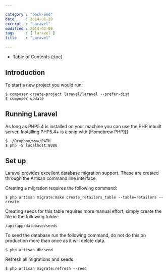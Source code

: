 ```yaml
---

category : "back-end"
date     : 2014-01-20
excerpt  : "Laravel"
modified : 2014-02-09
tags     : [ laravel ]
title    : "Laravel"

---
```


* Table of Contents
{:toc}

## Introduction

To start a new project you would run:

    $ composer create-project laravel/laravel --prefer-dist
    $ composer update

## Running Laravel
As long as PHP5.4 is installed on your machine you can use the PHP inbuilt server.
Installing PHP5.4+ is a snip with [Homebrew PHP][]

    $ ~/Dropbox/www/PATH
    $ php -S localhost:8080

## Set up

Laravel provides excellent database migration support. These are created through the
Artisan command line interface.

Creating a migration requires the following command:

    $ php artisan migrate:make create_retailers_table --table=retailers --create

Creating seeds for this table requires more manual effort, simply create the file
in the following folder:

    /api/app/database/seeds

To seed the database run the following command, do not do this on production more
than once as it will delete data.

    $ php artisan db:seed

Refresh all migrations and seeds

    $ php artisan migrate:refresh --seed
